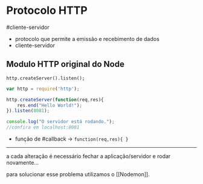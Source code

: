 # Protocolo HTTP
#cliente-servidor
- protocolo que permite a emissão e recebimento de dados
- cliente-servidor

## Modulo HTTP original do Node
`http.createServer().listen();`
```js
var http = require('http');

http.createServer(function(req,res){
	res.end("Hello World!");
}).listen(8081);

console.log("O servidor está rodando.");
//confira em localhost:8081
```
- função de #callback → ``function(req,res){ }``
---
a cada alteração é necessário fechar a aplicação/servidor e rodar novamente...

para solucionar esse problema utilizamos o [[Nodemon]].